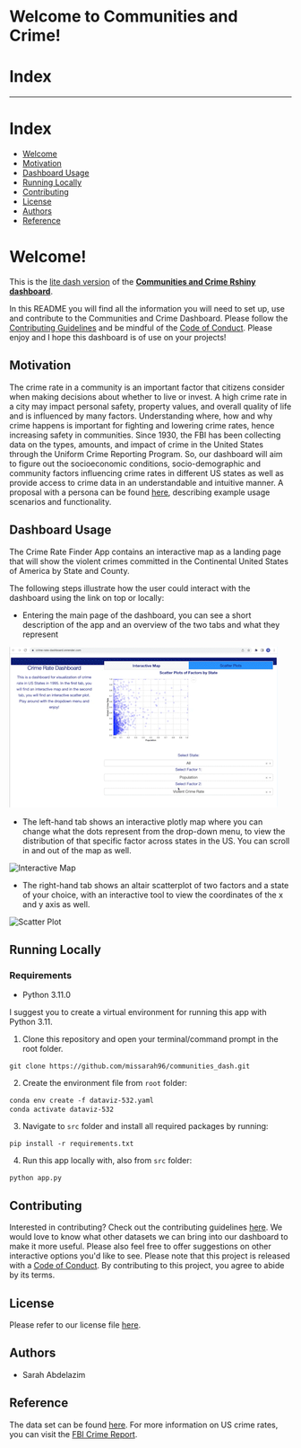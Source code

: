 # Welcome to Communities and Crime!

# Index
------------------------------------------------------------------------

# Index

-   [Welcome](#Welcome!)
-   [Motivation](#Motivation)
-   [Dashboard Usage](#Dashboard_Usage)
-   [Running Locally](#Running-Locally)
-   [Contributing](#Contributing)
-   [License](#License)
-   [Authors](#Authors)
-   [Reference](#Reference)

<!-- #region -->

# Welcome!
This is the [lite dash version](https://crime-rate-dashboard.onrender.com/) of the [**Communities and Crime Rshiny dashboard**](https://github.com/UBC-MDS/Communites_and_Crime_group8).

In this README you will find all the information you will need to set up, use and contribute to the Communities and Crime Dashboard. Please follow the [Contributing Guidelines](CONTRIBUTING.md) and be mindful of the [Code of Conduct](CODE_OF_CONDUCT.md). Please enjoy and I hope this dashboard is of use on your projects!


## Motivation

The crime rate in a community is an important factor that citizens consider when making decisions about whether to live or invest. A high crime rate in a city may impact personal safety, property values, and overall quality of life and is influenced by many factors. Understanding where, how and why crime happens is important for fighting and lowering crime rates, hence increasing safety in communities. Since 1930, the FBI has been collecting data on the types, amounts, and impact of crime in the United States through the Uniform Crime Reporting Program. So, our dashboard will aim to figure out the socioeconomic conditions, socio-demographic and community factors influencing crime rates in different US states as well as provide access to crime data in an understandable and intuitive manner. A proposal with a persona can be found [here](https://github.com/UBC-MDS/Communites_and_Crime_group8/blob/main/reports/proposal.md), describing example usage scenarios and functionality.


## Dashboard Usage

The Crime Rate Finder App contains an interactive map as a landing page that will show the violent crimes committed in the Continental United States of America by State and County.

The following steps illustrate how the user could interact with the dashboard using the link on top or locally:

- Entering the main page of the dashboard, you can see a short description of the app and an overview of the two tabs and what they represent

![Main](media/main_page.gif)

- The left-hand tab shows an interactive plotly map where you can change what the dots represent from the drop-down menu, to view the distribution of that specific factor across states in the US. You can scroll in and out of the map as well.

![Interactive Map](media/map_tab.gif)

- The right-hand tab shows an altair scatterplot of two factors and a state of your choice, with an interactive tool to view the coordinates of the x and y axis as well.

![Scatter Plot](media/scatter_tab.gif)


## Running Locally

### Requirements

* Python 3.11.0

I suggest you to create a virtual environment for running this app with Python 3.11. 
1) Clone this repository and open your terminal/command prompt in the root folder.

```
git clone https://github.com/missarah96/communities_dash.git

```
2) Create the environment file from `root` folder:

```
conda env create -f dataviz-532.yaml
conda activate dataviz-532

```

3) Navigate to `src` folder and install all required packages by running:
```
pip install -r requirements.txt
```

4) Run this app locally with, also from `src` folder:
```
python app.py
```

## Contributing

Interested in contributing? Check out the contributing guidelines [here](CONTRIBUTING.md). We would love to know what other datasets we can bring into our dashboard to make it more useful. Please also feel free to offer suggestions on other interactive options you'd like to see. Please note that this project is released with a [Code of Conduct](CODE_OF_CONDUCT.md). By contributing to this project, you agree to abide by its terms.

## License

Please refer to our license file [here](LICENSE.md).

## Authors

-   Sarah Abdelazim

<!-- #endregion -->


## Reference

The data set can be found [here](https://archive.ics.uci.edu/ml/datasets/communities+and+crime). For more information on US crime rates, you can visit the [FBI Crime Report](https://ucr.fbi.gov/crime-in-the-u.s).


